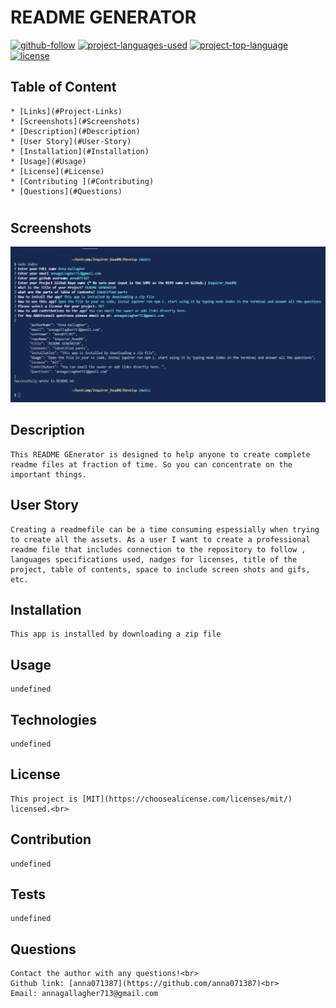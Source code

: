 
  # README GENERATOR

  [![github-follow](https://img.shields.io/github/followers/anna071387?label=Follow&logoColor=purple&style=social)](https://github.com/anna071387)
  [![project-languages-used](https://img.shields.io/github/languages/count/anna071387/Inquirer_ReadME?color=important)](https://github.com/anna071387/Inquirer_ReadME)
  [![project-top-language](https://img.shields.io/github/languages/top/anna071387/Inquirer_ReadME?color=blueviolet)](https://github.com/anna071387/Inquirer_ReadME)
  [![license](https://img.shields.io/badge/License-MIT-brightgreen.svg)](https://choosealicense.com/licenses/mit/)


  ## Table of Content
    * [Links](#Project-Links)
    * [Screenshots](#Screenshots)
    * [Description](#Description)
    * [User Story](#User-Story)
    * [Installation](#Installation)
    * [Usage](#Usage)
    * [License](#License)
    * [Contributing ](#Contributing)
    * [Questions](#Questions)
  #

  ## Screenshots

  ![alt text](./assets/Answers-01.png)

  ## Description
    This README GEnerator is designed to help anyone to create complete readme files at fraction of time. So you can concentrate on the important things. 
    
  ## User Story
    Creating a readmefile can be a time consuming espessially when trying to create all the assets. As a user I want to create a professional readme file that includes connection to the repository to follow ,  languages specifications used, nadges for licenses, title of the project, table of contents, space to include screen shots and gifs, etc. 

  ## Installation
    This app is installed by downloading a zip file

  ## Usage 
    undefined
  
  ## Technologies 
    undefined

  ## License
    This project is [MIT](https://choosealicense.com/licenses/mit/) licensed.<br>
    
  ## Contribution
    undefined
  
  ## Tests
    undefined

  ## Questions
    Contact the author with any questions!<br>
    Github link: [anna071387](https://github.com/anna071387)<br>
    Email: annagallagher713@gmail.com

    
